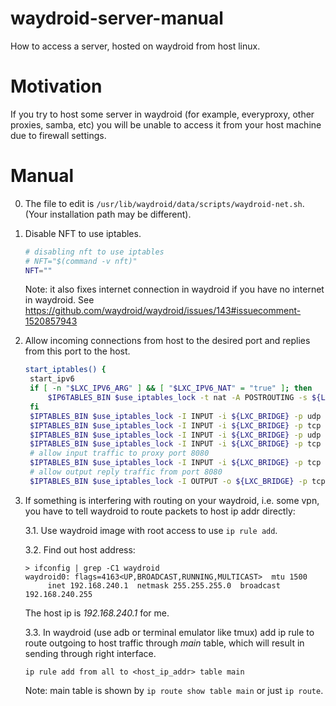 # waydroid-server-manual
How to access a server, hosted on waydroid from host linux.

# Motivation
If you try to host some server in waydroid (for example, everyproxy, other proxies, samba, etc) you will be unable to access it from your host machine due to firewall settings.

# Manual
0. The file to edit is `/usr/lib/waydroid/data/scripts/waydroid-net.sh`. (Your installation path may be different).
1. Disable NFT to use iptables.
   ```bash
   # disabling nft to use iptables
   # NFT="$(command -v nft)"
   NFT=""
   ```
   Note: it also fixes internet connection in waydroid if you have no internet in waydroid. See https://github.com/waydroid/waydroid/issues/143#issuecomment-1520857943
2. Allow incoming connections from host to the desired port and replies from this port to the host.
   ```bash
   start_iptables() {
    start_ipv6
    if [ -n "$LXC_IPV6_ARG" ] && [ "$LXC_IPV6_NAT" = "true" ]; then
        $IP6TABLES_BIN $use_iptables_lock -t nat -A POSTROUTING -s ${LXC_IPV6_NETWORK} ! -d ${LXC_IPV6_NETWORK} -j MASQUERADE
    fi
    $IPTABLES_BIN $use_iptables_lock -I INPUT -i ${LXC_BRIDGE} -p udp --dport 67 -j ACCEPT
    $IPTABLES_BIN $use_iptables_lock -I INPUT -i ${LXC_BRIDGE} -p tcp --dport 67 -j ACCEPT
    $IPTABLES_BIN $use_iptables_lock -I INPUT -i ${LXC_BRIDGE} -p udp --dport 53 -j ACCEPT
    $IPTABLES_BIN $use_iptables_lock -I INPUT -i ${LXC_BRIDGE} -p tcp --dport 53 -j ACCEPT
    # allow input traffic to proxy port 8080
    $IPTABLES_BIN $use_iptables_lock -I INPUT -i ${LXC_BRIDGE} -p tcp --dport <desired_port> -j ACCEPT
    # allow output reply traffic from port 8080
    $IPTABLES_BIN $use_iptables_lock -I OUTPUT -o ${LXC_BRIDGE} -p tcp --sport <desired_port> -m conntrack --ctstate ESTABLISHED,RELATED -j ACCEPT

   ```
3. If something is interfering with routing on your waydroid, i.e. some vpn, you have to tell waydroid to route packets to host ip addr directly:

   3.1. Use waydroid image with root access to use `ip rule add`.

   3.2. Find out host address:
   ```
   > ifconfig | grep -C1 waydroid
   waydroid0: flags=4163<UP,BROADCAST,RUNNING,MULTICAST>  mtu 1500
        inet 192.168.240.1  netmask 255.255.255.0  broadcast 192.168.240.255
   ```
   The host ip is *192.168.240.1* for me.

   3.3. In waydroid (use adb or terminal emulator like tmux) add ip rule to route outgoing to host traffic through *main* table, which will result in sending through right interface.
   ```
   ip rule add from all to <host_ip_addr> table main
   ```
   Note: main table is shown by `ip route show table main` or just `ip route`.
